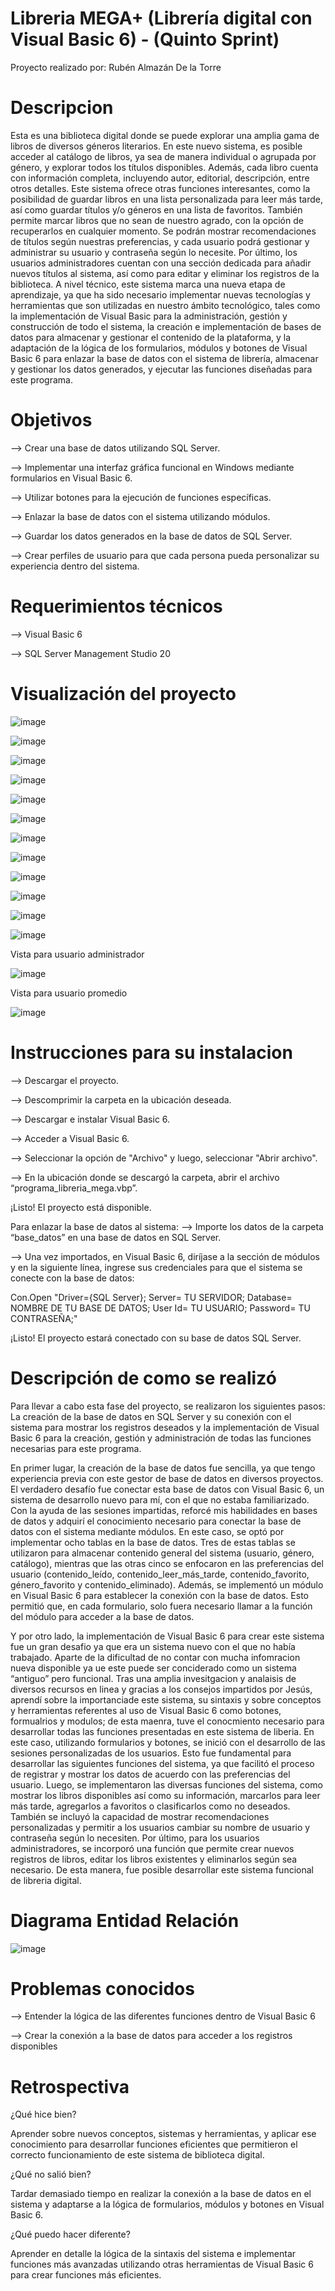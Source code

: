 # Libreria MEGA+ (Librería digital con Visual Basic 6) - (Quinto Sprint)

Proyecto realizado por: Rubén Almazán De la Torre

# Descripcion

Esta es una biblioteca digital donde se puede explorar una amplia gama de libros de diversos géneros literarios. En este nuevo sistema, es posible acceder al catálogo de libros, ya sea de manera individual o agrupada por género, y explorar todos los títulos disponibles. Además, cada libro cuenta con información completa, incluyendo autor, editorial, descripción, entre otros detalles. Este sistema ofrece otras funciones interesantes, como la posibilidad de guardar libros en una lista personalizada para leer más tarde, así como guardar títulos y/o géneros en una lista de favoritos. También permite marcar libros que no sean de nuestro agrado, con la opción de recuperarlos en cualquier momento. Se podrán mostrar recomendaciones de títulos según nuestras preferencias, y cada usuario podrá gestionar y administrar su usuario y contraseña según lo necesite. Por último, los usuarios administradores cuentan con una sección dedicada para añadir nuevos títulos al sistema, así como para editar y eliminar los registros de la biblioteca.
A nivel técnico, este sistema marca una nueva etapa de aprendizaje, ya que ha sido necesario implementar nuevas tecnologías y herramientas que son utilizadas en nuestro ámbito tecnológico, tales como la implementación de Visual Basic para la administración, gestión y construcción de todo el sistema, la creación e implementación de bases de datos para almacenar y gestionar el contenido de la plataforma, y la adaptación de la lógica de los formularios, módulos y botones de Visual Basic 6 para enlazar la base de datos con el sistema de librería, almacenar y gestionar los datos generados, y ejecutar las funciones diseñadas para este programa.

# Objetivos

--> Crear una base de datos utilizando SQL Server.

--> Implementar una interfaz gráfica funcional en Windows mediante formularios en Visual Basic 6.

--> Utilizar botones para la ejecución de funciones específicas.

--> Enlazar la base de datos con el sistema utilizando módulos.

--> Guardar los datos generados en la base de datos de SQL Server.

--> Crear perfiles de usuario para que cada persona pueda personalizar su experiencia dentro del sistema.


# Requerimientos técnicos

--> Visual Basic 6

--> SQL Server Management Studio 20

# Visualización del proyecto

![image](https://github.com/user-attachments/assets/045f090f-0148-4d49-bbae-2f7856ec2942)

![image](https://github.com/user-attachments/assets/4b1e2764-2d27-410d-8b6a-d532922c2df9)

![image](https://github.com/user-attachments/assets/288c89f1-3c34-4b4a-9a63-86f329bc5952)

![image](https://github.com/user-attachments/assets/51daa3d2-d593-40e3-93b8-f83001315312)

![image](https://github.com/user-attachments/assets/543563dd-a6eb-454a-9fe2-c3616797978a)

![image](https://github.com/user-attachments/assets/7aa3a758-fc1d-4f4d-8009-2209f1357f60)

![image](https://github.com/user-attachments/assets/e2b57215-eff4-4ef2-8421-4c55093780e6)

![image](https://github.com/user-attachments/assets/182db8e3-77db-4816-9783-7dbb680d1459)

![image](https://github.com/user-attachments/assets/cf36868c-e281-4051-ad0d-82963bb39fa5)

![image](https://github.com/user-attachments/assets/677ebbd6-aa4a-4ef8-bbaa-9902e22520eb)

![image](https://github.com/user-attachments/assets/320f4127-df42-4d2f-ad5f-e8ef4b00a7f8)

![image](https://github.com/user-attachments/assets/3b5f7e00-8c87-4d7b-88e0-e437c719b420)


Vista para usuario administrador

![image](https://github.com/user-attachments/assets/29dfefd1-d634-4db5-93a6-dd6511f2403e)

Vista para usuario promedio

![image](https://github.com/user-attachments/assets/f6be89d9-0432-49d8-9b6e-3affff06e4a4)

# Instrucciones para su instalacion

--> Descargar el proyecto.

--> Descomprimir la carpeta en la ubicación deseada.

--> Descargar e instalar Visual Basic 6.

--> Acceder a Visual Basic 6.

--> Seleccionar la opción de "Archivo" y luego, seleccionar "Abrir archivo".

--> En la ubicación donde se descargó la carpeta, abrir el archivo “programa_libreria_mega.vbp”.

¡Listo! El proyecto está disponible.

Para enlazar la base de datos al sistema:
--> Importe los datos de la carpeta “base_datos” en una base de datos en SQL Server.

--> Una vez importados, en Visual Basic 6, diríjase a la sección de módulos y en la siguiente línea, ingrese sus credenciales para que el sistema se conecte con la base de datos:

Con.Open "Driver={SQL Server}; 
    Server= TU SERVIDOR; 
    Database= NOMBRE DE TU BASE DE DATOS; 
    User Id= TU USUARIO; 
    Password= TU CONTRASEÑA;"
    
¡Listo! El proyecto estará conectado con su base de datos SQL Server.

# Descripción de como se realizó

Para llevar a cabo esta fase del proyecto, se realizaron los siguientes pasos:
La creación de la base de datos en SQL Server y su conexión con el sistema para mostrar los registros deseados y la implementación de Visual Basic 6 para la creación, gestión y administración de todas las funciones necesarias para este programa.

En primer lugar, la creación de la base de datos fue sencilla, ya que tengo experiencia previa con este gestor de base de datos en diversos proyectos. El verdadero desafío fue conectar esta base de datos con Visual Basic 6, un sistema de desarrollo nuevo para mí, con el que no estaba familiarizado. Con la ayuda de las sesiones impartidas, reforcé mis habilidades en bases de datos y adquirí el conocimiento necesario para conectar la base de datos con el sistema mediante módulos. En este caso, se optó por implementar ocho tablas en la base de datos. Tres de estas tablas se utilizaron para almacenar contenido general del sistema (usuario, género, catálogo), mientras que las otras cinco se enfocaron en las preferencias del usuario (contenido_leído, contenido_leer_más_tarde, contenido_favorito, género_favorito y contenido_eliminado). Además, se implementó un módulo en Visual Basic 6 para establecer la conexión con la base de datos. Esto permitió que, en cada formulario, solo fuera necesario llamar a la función del módulo para acceder a la base de datos.

Y por otro lado, la implementación de Visual Basic 6 para crear este sistema fue un gran desafio ya que era un sistema nuevo con el que no había trabajado. Aparte de la dificultad de no contar con mucha infomracion nueva disponible ya ue este puede ser conciderado como un sistema “antiguo” pero funcional. Tras una amplia invesitgacion y analaisis de diversos recursos en linea y gracias a los consejos impartidos por Jesús, aprendí sobre la importanciade este sistema, su sintaxis y sobre conceptos y herramientas referentes al uso de Visual Basic 6 como botones, formualrios y modulos; de esta maenra, tuve el conocmiento necesario para desarrollar todas las funciones presentadas en este sistema de liberia. En este caso, utilizando formularios y botones, se inició con el desarrollo de las sesiones personalizadas de los usuarios. Esto fue fundamental para desarrollar las siguientes funciones del sistema, ya que facilitó el proceso de registrar y mostrar los datos de acuerdo con las preferencias del usuario. Luego, se implementaron las diversas funciones del sistema, como mostrar los libros disponibles así como su información, marcarlos para leer más tarde, agregarlos a favoritos o clasificarlos como no deseados. También se incluyó la capacidad de mostrar recomendaciones personalizadas y permitir a los usuarios cambiar su nombre de usuario y contraseña según lo necesiten. Por último, para los usuarios administradores, se incorporó una función que permite crear nuevos registros de libros, editar los libros existentes y eliminarlos según sea necesario. De esta manera, fue posible desarrollar este sistema funcional de libreria digital. 

# Diagrama Entidad Relación

![image](https://github.com/user-attachments/assets/96bfb4c5-eadf-49e4-a570-fb2f4c83c704)

# Problemas conocidos

--> Entender la lógica de las diferentes funciones dentro de Visual Basic 6

--> Crear la conexión a la base de datos para acceder a los registros disponibles

# Retrospectiva

¿Qué hice bien?

Aprender sobre nuevos conceptos, sistemas y herramientas, y aplicar ese conocimiento para desarrollar funciones eficientes que permitieron el correcto funcionamiento de este sistema de biblioteca digital.

¿Qué no salió bien?

Tardar demasiado tiempo en realizar la conexión a la base de datos en el sistema y adaptarse a la lógica de formularios, módulos y botones en Visual Basic 6.

¿Qué puedo hacer diferente?

Aprender en detalle la lógica de la sintaxis del sistema e implementar funciones más avanzadas utilizando otras herramientas de Visual Basic 6 para crear funciones más eficientes.
